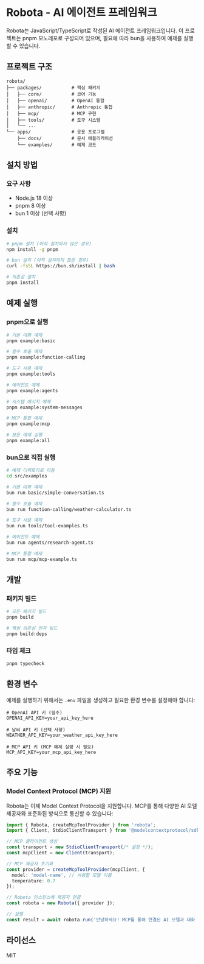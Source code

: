 # Robota - AI 에이전트 프레임워크

Robota는 JavaScript/TypeScript로 작성된 AI 에이전트 프레임워크입니다. 이 프로젝트는 pnpm 모노레포로 구성되어 있으며, 필요에 따라 bun을 사용하여 예제를 실행할 수 있습니다.

## 프로젝트 구조

```
robota/
├── packages/           # 핵심 패키지
│   ├── core/           # 코어 기능
│   ├── openai/         # OpenAI 통합
│   ├── anthropic/      # Anthropic 통합
│   ├── mcp/            # MCP 구현
│   ├── tools/          # 도구 시스템
│   └── ...
└── apps/               # 응용 프로그램
    ├── docs/           # 문서 애플리케이션
    └── examples/       # 예제 코드
```

## 설치 방법

### 요구 사항

- Node.js 18 이상
- pnpm 8 이상
- bun 1 이상 (선택 사항)

### 설치

```bash
# pnpm 설치 (아직 설치하지 않은 경우)
npm install -g pnpm

# bun 설치 (아직 설치하지 않은 경우)
curl -fsSL https://bun.sh/install | bash

# 의존성 설치
pnpm install
```

## 예제 실행

### pnpm으로 실행

```bash
# 기본 대화 예제
pnpm example:basic

# 함수 호출 예제
pnpm example:function-calling

# 도구 사용 예제
pnpm example:tools

# 에이전트 예제
pnpm example:agents

# 시스템 메시지 예제
pnpm example:system-messages

# MCP 통합 예제
pnpm example:mcp

# 모든 예제 실행
pnpm example:all
```

### bun으로 직접 실행

```bash
# 예제 디렉토리로 이동
cd src/examples

# 기본 대화 예제
bun run basic/simple-conversation.ts

# 함수 호출 예제
bun run function-calling/weather-calculator.ts

# 도구 사용 예제
bun run tools/tool-examples.ts

# 에이전트 예제
bun run agents/research-agent.ts

# MCP 통합 예제
bun run mcp/mcp-example.ts
```

## 개발

### 패키지 빌드

```bash
# 모든 패키지 빌드
pnpm build

# 핵심 의존성 먼저 빌드
pnpm build:deps
```

### 타입 체크

```bash
pnpm typecheck
```

## 환경 변수

예제를 실행하기 위해서는 `.env` 파일을 생성하고 필요한 환경 변수를 설정해야 합니다:

```
# OpenAI API 키 (필수)
OPENAI_API_KEY=your_api_key_here

# 날씨 API 키 (선택 사항)
WEATHER_API_KEY=your_weather_api_key_here

# MCP API 키 (MCP 예제 실행 시 필요)
MCP_API_KEY=your_mcp_api_key_here
```

## 주요 기능

### Model Context Protocol (MCP) 지원

Robota는 이제 Model Context Protocol을 지원합니다. MCP를 통해 다양한 AI 모델 제공자와 표준화된 방식으로 통신할 수 있습니다:

```typescript
import { Robota, createMcpToolProvider } from 'robota';
import { Client, StdioClientTransport } from '@modelcontextprotocol/sdk';

// MCP 클라이언트 생성
const transport = new StdioClientTransport(/* 설정 */);
const mcpClient = new Client(transport);

// MCP 제공자 초기화
const provider = createMcpToolProvider(mcpClient, {
  model: 'model-name', // 사용할 모델 이름
  temperature: 0.7
});

// Robota 인스턴스에 제공자 연결
const robota = new Robota({ provider });

// 실행
const result = await robota.run('안녕하세요! MCP를 통해 연결된 AI 모델과 대화 중입니다.');
```

## 라이선스

MIT 